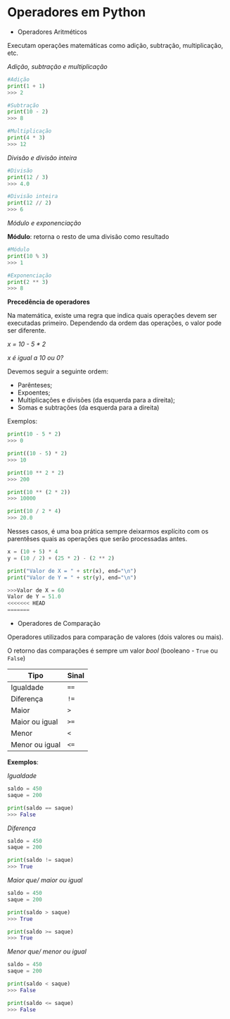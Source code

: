 
# Operadores em Python

- Operadores Aritméticos

Executam operações matemáticas como adição, subtração, multiplicação, etc.

_Adição, subtração e multiplicação_
~~~python
#Adição
print(1 + 1)
>>> 2

#Subtração
print(10 - 2)
>>> 8

#Multiplicação
print(4 * 3)
>>> 12
~~~

_Divisão e divisão inteira_
~~~python
#Divisão
print(12 / 3)
>>> 4.0

#Divisão inteira
print(12 // 2)
>>> 6
~~~

_Módulo e exponenciação_

**Módulo**: retorna o resto de uma divisão como resultado

~~~python
#Módulo
print(10 % 3)
>>> 1

#Exponenciação
print(2 ** 3)
>>> 8
~~~

**Precedência de operadores**

Na matemática, existe uma regra que indica quais operações devem ser executadas primeiro. Dependendo da ordem das operações, o valor pode ser diferente. 

_x = 10 - 5 * 2_ 

_x é igual a 10 ou 0?_

Devemos seguir a seguinte ordem:

- Parênteses;
- Expoentes; 
- Multiplicações e divisões (da esquerda para a direita);
- Somas e subtrações (da esquerda para a direita)

Exemplos:

~~~python
print(10 - 5 * 2)
>>> 0

print((10 - 5) * 2)
>>> 10

print(10 ** 2 * 2)
>>> 200

print(10 ** (2 * 2))
>>> 10000

print(10 / 2 * 4)
>>> 20.0
~~~

Nesses casos, é uma boa prática sempre deixarmos explícito com os parentêses quais as operações que serão processadas antes.

~~~python
x = (10 + 5) * 4
y = (10 / 2) + (25 * 2) - (2 ** 2)

print("Valor de X = " + str(x), end="\n")
print("Valor de Y = " + str(y), end="\n")

>>>Valor de X = 60
Valor de Y = 51.0
<<<<<<< HEAD
=======
~~~

- Operadores de Comparação

Operadores utilizados para comparação de valores (dois valores ou mais).

O retorno das comparações é sempre um valor _bool_ (booleano - `True` ou `False`)

Tipo   | Sinal
--------- | ------
Igualdade | `==`
Diferença | `!=`
Maior | `>`
Maior ou igual | `>=`
Menor | `<`
Menor ou igual | `<=`

**Exemplos**:

_Igualdade_
~~~python
saldo = 450
saque = 200

print(saldo == saque)
>>> False
~~~

_Diferença_
~~~python
saldo = 450
saque = 200

print(saldo != saque)
>>> True
~~~

_Maior que/ maior ou igual_
~~~python
saldo = 450
saque = 200

print(saldo > saque)
>>> True

print(saldo >= saque)
>>> True
~~~

_Menor que/ menor ou igual_
~~~python
saldo = 450
saque = 200

print(saldo < saque)
>>> False

print(saldo <= saque)
>>> False
~~~
